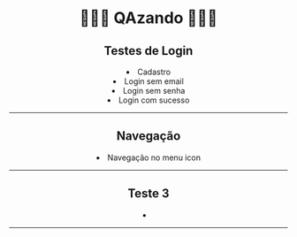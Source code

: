  <div align="center"><h1>👨🏽‍🔬 QAzando 👨🏽‍🔬</h1>
 <p>
 <h2>Testes de Login</h2>
 <li>Cadastro
 <li>Login sem email
 <li>Login sem senha
 <li>Login com sucesso
 <hr>
 <h2>Navegação</h2>
 <li>Navegação no menu icon
 <hr>
 <h2>Teste 3</h2>
 <li>
<hr>
 
 </p>